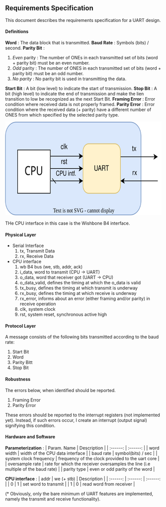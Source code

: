 ## Requirements Specification
This document describes the requirements specification for a UART design.


#### Definitions
**Word** : The data block that is transmitted.
**Baud Rate** : Symbols (bits) / second.
**Parity Bit** : 
1. *Even* parity : The number of ONEs in each transmitted set of bits (word + parity bit) must be an even number.
1. *Odd* parity : The number of ONES in each transmitted set of bits (word + parity bit) must be an odd number.
1. *No parity* : No parity bit is used in transmitting the data.

**Start Bit** : A bit (low level) to indicate the start of transmission.
**Stop Bit** : A bit (high level) to indicate the end of transmission and make the lien transition to low be recognized as the next Start Bit.
**Framing Error** : Error condition where received data is not properly framed.
**Parity Error** : Error condition where the received data (+ parity) have a different number of ONES from which specified by the selected parity type.

<p align="center">
  <img src="https://github.com/npatsiatzis/uart/blob/main/docs/img/uart_core.drawio.svg" width = "600" height = "300" />
</p>

THe CPU interface in this case is the Wishbone B4 interface.

#### Physical Layer
* Serial Interface
    1. tx, Transmit Data
    2. rx, Receive Data
* CPU interface
    1. wb B4 bus (we, stb, addr, ack)
    5. i_data, word to transmit (CPU -> UART)
    6. o_data, word that receiver got (UART -> CPU)
    7. o_data_valid, defines the timing at which the o_data is valid
    8. tx_busy, defines the timing at which transmit is underway
    9. rx_busy, defines the timing at which receive is underway
    10. rx_error, informs about an error (either framing and/or parity) in receive operation
    7. clk, system clock
    8. rst, system reset, synchronous active high
#### Protocol Layer
A message consists of the following bits transmitted according to the baud rate:
1. Start Bit
2. Word
3. Parity Bitt
4. Stop Bit 

#### Robustness
The errors below, when identified should be reported.
1. Framing Error
2. Parity Error

These errors should be reported to the interrupt registers (not implemented yet). Instead, if such errors occur, I create an interrupt (output signal) signifying this condition.

#### Hardware and Software
**Parameterization** : 
| Param. Name | Description |
| :------: | :------: |
| word width | width of the CPU data interface |
| baud rate | symbol(bits) / sec |
| system clock frequency | frequency of the clock provided to the uart core |
| oversample rate | rate for which the receiver oversamples the line (i.e multiple of the baud rate) |
| parity type | even or odd parity of the word |

**CPU interface** : 
| addr | we (+ stb) | Description |
| :------: | :------: | :------: | 
| 0 | 1 | set word to transmit |
| 1 | 0 | read word from receiver |

(* Obviously, only the bare minimum of UART features are implemented, namely the transmit and receive functionality).
